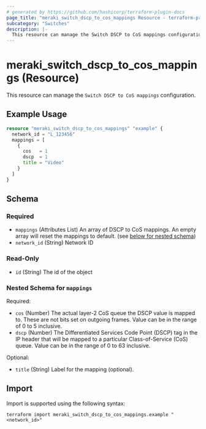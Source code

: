 ```yaml
---
# generated by https://github.com/hashicorp/terraform-plugin-docs
page_title: "meraki_switch_dscp_to_cos_mappings Resource - terraform-provider-meraki"
subcategory: "Switches"
description: |-
  This resource can manage the Switch DSCP to CoS mappings configuration.
---
```


# meraki_switch_dscp_to_cos_mappings (Resource)

This resource can manage the `Switch DSCP to CoS mappings` configuration.

## Example Usage

```terraform
resource "meraki_switch_dscp_to_cos_mappings" "example" {
  network_id = "L_123456"
  mappings = [
    {
      cos   = 1
      dscp  = 1
      title = "Video"
    }
  ]
}
```

<!-- schema generated by tfplugindocs -->
## Schema

### Required

- `mappings` (Attributes List) An array of DSCP to CoS mappings. An empty array will reset the mappings to default. (see [below for nested schema](#nestedatt--mappings))
- `network_id` (String) Network ID

### Read-Only

- `id` (String) The id of the object

<a id="nestedatt--mappings"></a>
### Nested Schema for `mappings`

Required:

- `cos` (Number) The actual layer-2 CoS queue the DSCP value is mapped to. These are not bits set on outgoing frames. Value can be in the range of 0 to 5 inclusive.
- `dscp` (Number) The Differentiated Services Code Point (DSCP) tag in the IP header that will be mapped to a particular Class-of-Service (CoS) queue. Value can be in the range of 0 to 63 inclusive.

Optional:

- `title` (String) Label for the mapping (optional).

## Import

Import is supported using the following syntax:

```shell
terraform import meraki_switch_dscp_to_cos_mappings.example "<network_id>"
```
